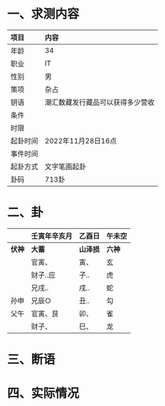 # 一、求测内容
|项目|内容|
|:-|:-|
|年龄|34|
|职业|IT|
|性别|男|
|策项|杂占|
|钥语|潮汇数藏发行藏品可以获得多少营收|
|条件||
|时限||
|起卦时间|2022年11月28日16点|
|事件时间||
|起卦方式|文字笔画起卦|
|卦码|713卦|

# 二、卦
||壬寅年辛亥月|乙酉日|午未空|
|:-|:-|:-|:-|
|**伏神**|**大蓄**|**山泽损**|**六神**|
||官寅、|寅、|玄|
||财子..应|子..|虎|
||兄戌..|戌..|蛇|
|孙申|兄辰○|丑..|勾|
|父午|官寅、艮|卯、|雀|
||财子、|巳、|龙|


# 三、断语

# 四、实际情况